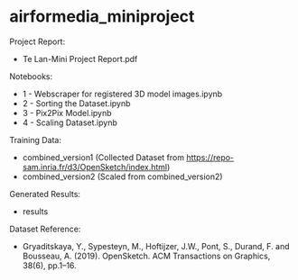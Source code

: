 # airformedia_miniproject

Project Report:

- Te Lan-Mini Project Report.pdf

Notebooks:

- 1 - Webscraper for registered 3D model images.ipynb
- 2 - Sorting the Dataset.ipynb
- 3 - Pix2Pix Model.ipynb
- 4 - Scaling Dataset.ipynb

Training Data:

- combined_version1 (Collected Dataset from https://repo-sam.inria.fr/d3/OpenSketch/index.html)
- combined_version2 (Scaled from combined_version2)

Generated Results:

- results

Dataset Reference:
- Gryaditskaya, Y., Sypesteyn, M., Hoftijzer, J.W., Pont, S., Durand, F. and Bousseau, A. (2019). OpenSketch. ACM Transactions on Graphics, 38(6), pp.1–16. 
